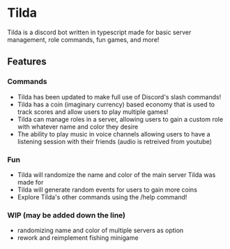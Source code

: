 # Tilda
Tilda is a discord bot written in typescript made for basic server management, role commands, fun games, and more!

## Features

### Commands
* Tilda has been updated to make full use of Discord's slash commands!
* Tilda has a coin (imaginary currency) based economy that is used to track scores and allow users to play multiple games!
* Tilda can manage roles in a server, allowing users to gain a custom role with whatever name and color they desire
* The ability to play music in voice channels allowing users to have a listening session with their friends (audio is retreived from youtube)

### Fun
* Tilda will randomize the name and color of the main server Tilda was made for
* Tilda will generate random events for users to gain more coins
* Explore Tilda's other commands using the /help command!

### WIP (may be added down the line)
* randomizing name and color of multiple servers as option
* rework and reimplement fishing minigame
